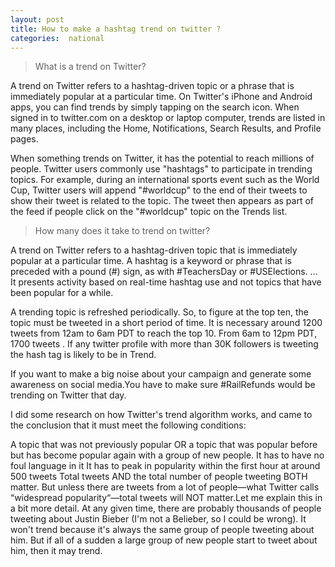 ```yaml
---
layout: post
title: How to make a hashtag trend on twitter ?
categories:  national
---
```

 
> What is a trend on Twitter?

A trend on Twitter refers to a hashtag-driven topic or a phrase that is immediately popular at a particular time. On Twitter's iPhone and Android apps, you can find trends by simply tapping on the search icon. When signed in to twitter.com on a desktop or laptop computer, trends are listed in many places, including the Home, Notifications, Search Results, and Profile pages.

When something trends on Twitter, it has the potential to reach millions of people. Twitter users commonly use "hashtags" to participate in trending topics. For example, during an international sports event such as the World Cup, Twitter users will append "#worldcup" to the end of their tweets to show their tweet is related to the topic. The tweet then appears as part of the feed if people click on the "#worldcup" topic on the Trends list.


> How many does it take to trend on twitter?

A trend on Twitter refers to a hashtag-driven topic that is immediately popular at a particular time. A hashtag is a keyword or phrase that is preceded with a pound (#) sign, as with #TeachersDay or #USElections. ... It presents activity based on real-time hashtag use and not topics that have been popular for a while.

A trending topic is refreshed periodically. So, to figure at the top ten, the topic must be tweeted in a short period of time. It is necessary around 1200 tweets from 12am to 6am PDT to reach the top 10. From 6am to 12pm PDT, 1700 tweets  .  If any twitter profile with more than 30K followers is tweeting the hash tag is likely to be in Trend.

 
 If you want to make a big noise about your  campaign and generate some awareness on social media.You have to make sure #RailRefunds would be trending on Twitter that day. 
 

 
 I did some research on how Twitter's trend algorithm works, and came to the conclusion that it must meet the following conditions:

A topic that was not previously popular OR a topic that was popular before but has become popular again with a group of new people. 
It has to have no foul language in it
It has to peak in popularity within the first hour at around 500 tweets
Total tweets AND the total number of people tweeting BOTH matter. But unless there are tweets from a lot of people—what Twitter calls “widespread popularity“—total tweets will NOT matter.Let me explain this in a bit more detail. At any given time, there are probably thousands of people tweeting about Justin Bieber (I'm not a Belieber, so I could be wrong). It won't trend because it's always the same group of people tweeting about him. But if all of a sudden a large group of new people start to tweet about him, then it may trend.

 
